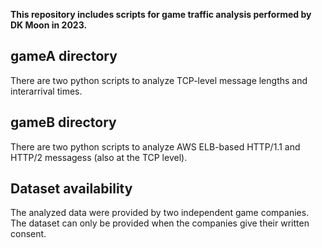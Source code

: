 **This repository includes scripts for game traffic analysis performed by DK Moon in 2023.**

## gameA directory
There are two python scripts to analyze TCP-level message lengths and interarrival times.

## gameB directory
There are two python scripts to analyze AWS ELB-based HTTP/1.1 and HTTP/2 messagess (also at the TCP level).

## Dataset availability
The analyzed data were provided by two independent game companies. The dataset can only be provided when the companies give their written consent.
